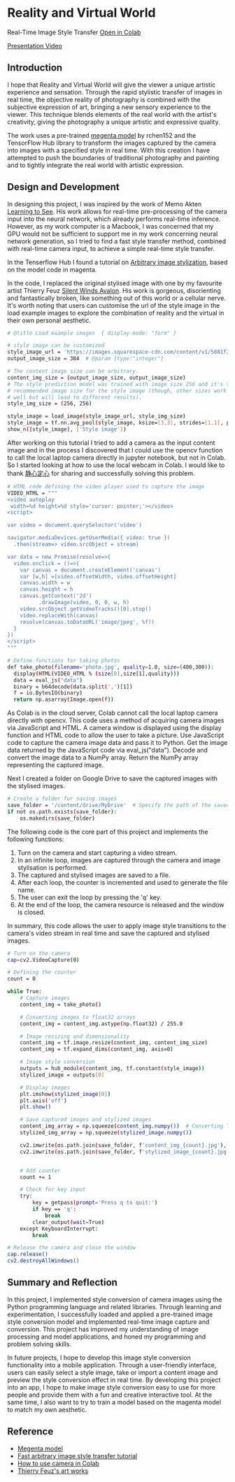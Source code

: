 # Reality and Virtual World
Real-Time Image Style Transfer
[Open in Colab](https://colab.research.google.com/drive/1TrY03YGp5YR7jpOlBRLhhGvHfyEpgzaM)

[Presentation Video]()


## Introduction
I hope that Reality and Virtual World will give the viewer a unique artistic experience and sensation. Through the rapid stylistic transfer of images in real time, the objective reality of photography is combined with the subjective expression of art, bringing a new sensory experience to the viewer. This technique blends elements of the real world with the artist's creativity, giving the photography a unique artistic and expressive quality.

The work uses a pre-trained [megenta model](https://github.com/magenta/magenta/tree/main/magenta/models/arbitrary_image_stylization) by rchen152 and the TensorFlow Hub library to transform the images captured by the camera into images with a specified style in real time. With this creation I have attempted to push the boundaries of traditional photography and painting and to tightly integrate the real world with artistic expression.


## Design and Development
In designing this project, I was inspired by the work of Memo Akten [Learning to See](https://www.memo.tv/works/learning-to-see/). His work allows for real-time pre-processing of the camera input into the neural network, which already performs real-time inference. However, as my work computer is a Macbook, I was concerned that my GPU would not be sufficient to support me in my work concerning neural network generation, so I tried to find a fast style transfer method, combined with real-time camera input, to achieve a simple real-time style transfer.

In the Tenserflow Hub I found a tutorial on [Arbitrary image stylization](https://tensorflow.google.cn/hub/tutorials/tf2_arbitrary_image_stylization?hl=zh-cn), based on the model code in magenta. 

In the code, I replaced the original stylised image with one by my favourite artist Thierry Feuz [Silent Winds Avalon](https://www.thierryfeuz.com/silent-winds/hth545k06wuypp2jrgdobw9cl2z1hy). His work is gorgeous, disorienting and fantastically broken, like something out of this world or a cellular nerve. It's worth noting that users can customise the url of the style image in the load example images to explore the combination of reality and the virtual in their own personal aesthetic.

```bash
# @title Load example images  { display-mode: "form" }

# style image can be customized
style_image_url = 'https://images.squarespace-cdn.com/content/v1/5881f213a5790ac16d505983/1486549429319-3BHSRUYJO1TSUS5R2JEM/Silent-Winds-Avalon%2C-110x90cm%2C-2014-copie.jpg?format=1000w'  # @param {type:"string"}
output_image_size = 384  # @param {type:"integer"}

# The content image size can be arbitrary.
content_img_size = (output_image_size, output_image_size)
# The style prediction model was trained with image size 256 and it's the
# recommended image size for the style image (though, other sizes work as
# well but will lead to different results).
style_img_size = (256, 256)

style_image = load_image(style_image_url, style_img_size)
style_image = tf.nn.avg_pool(style_image, ksize=[3,3], strides=[1,1], padding='SAME')
show_n([style_image], ['Style image'])
```

After working on this tutorial I tried to add a camera as the input content image and in the process I discovered that I could use the opencv function to call the local laptop camera directly in jupyter notebook, but not in Colab. So I started looking at how to use the local webcam in Colab. I would like to thank [静心定心](https://blog.csdn.net/weixin_42143481/article/details/105771183?ops_request_misc=%257B%2522request%255Fid%2522%253A%2522168681998016800225516119%2522%252C%2522scm%2522%253A%252220140713.130102334..%2522%257D&request_id=168681998016800225516119&biz_id=0&utm_medium=distribute.pc_search_result.none-task-blog-2~all~sobaiduend~default-1-105771183-null-null.142^v88^insert_down38v5,239^v2^insert_chatgpt&utm_term=colab%E6%91%84%E5%83%8F%E5%A4%B4&spm=1018.2226.3001.4187) for sharing and successfully solving this problem.

```bash
# HTML code defining the video player used to capture the image
VIDEO_HTML = """
<video autoplay
 width=%d height=%d style='cursor: pointer;'></video>
<script>

var video = document.querySelector('video')

navigator.mediaDevices.getUserMedia({ video: true })
  .then(stream=> video.srcObject = stream)

var data = new Promise(resolve=>{
  video.onclick = ()=>{
    var canvas = document.createElement('canvas')
    var [w,h] =[video.offsetWidth, video.offsetHeight]
    canvas.width = w
    canvas.height = h
    canvas.getContext('2d')
          .drawImage(video, 0, 0, w, h)
    video.srcObject.getVideoTracks()[0].stop()
    video.replaceWith(canvas)
    resolve(canvas.toDataURL('image/jpeg', %f))
  }
})
</script>
"""

# Define functions for taking photos
def take_photo(filename='photo.jpg', quality=1.0, size=(400,300)):
  display(HTML(VIDEO_HTML % (size[0],size[1],quality)))
  data = eval_js("data")
  binary = b64decode(data.split(',')[1])
  f = io.BytesIO(binary)
  return np.asarray(Image.open(f))
```
As Colab is in the cloud server, Colab cannot call the local laptop camera directly with opencv. This code uses a method of acquiring camera images via JavaScript and HTML. A camera window is displayed using the display function and HTML code to allow the user to take a picture. Use JavaScript code to capture the camera image data and pass it to Python. Get the image data returned by the JavaScript code via eval_js("data"). Decode and convert the image data to a NumPy array. Return the NumPy array representing the captured image.

Next I created a folder on Google Drive to save the captured images with the stylised images.
```bash
# Create a folder for saving images
save_folder = '/content/drive/MyDrive'  # Specify the path of the saved folder
if not os.path.exists(save_folder):
    os.makedirs(save_folder)
```

The following code is the core part of this project and implements the following functions:
1. Turn on the camera and start capturing a video stream.
2. In an infinite loop, images are captured through the camera and image stylisation is performed.
3. The captured and stylised images are saved to a file.
4. After each loop, the counter is incremented and used to generate the file name.
5. The user can exit the loop by pressing the 'q' key.
6. At the end of the loop, the camera resource is released and the window is closed.

In summary, this code allows the user to apply image style transitions to the camera's video stream in real time and save the captured and stylised images.

```bash
# Turn on the camera
cap=cv2.VideoCapture(0)

# Defining the counter
count = 0

while True:
    # Capture images
    content_img = take_photo()

    # Converting images to float32 arrays
    content_img = content_img.astype(np.float32) / 255.0

    # Image resizing and dimensionality
    content_img = tf.image.resize(content_img, content_img_size)
    content_img = tf.expand_dims(content_img, axis=0)

    # Image style conversion
    outputs = hub_module(content_img, tf.constant(style_image))
    stylized_image = outputs[0]

    # Display images
    plt.imshow(stylized_image[0])
    plt.axis('off')
    plt.show()

    # Save captured images and stylized images
    content_img_array = np.squeeze(content_img.numpy())  # Converting TensorFlow tensors to NumPy arrays
    stylized_img_array = np.squeeze(stylized_image.numpy())

    cv2.imwrite(os.path.join(save_folder, f'content_img_{count}.jpg'), content_img_array)
    cv2.imwrite(os.path.join(save_folder, f'stylized_image_{count}.jpg'), stylized_img_array)


    # Add counter
    count += 1

    # Check for key input
    try:
        key = getpass(prompt='Press q to quit:')
        if key == 'q':
            break
        clear_output(wait=True)
    except KeyboardInterrupt:
        break

# Release the camera and close the window
cap.release()
cv2.destroyAllWindows()
```


## Summary and Reflection
In this project, I implemented style conversion of camera images using the Python programming language and related libraries. Through learning and experimentation, I successfully loaded and applied a pre-trained image style conversion model and implemented real-time image capture and conversion. This project has improved my understanding of image processing and model applications, and honed my programming and problem solving skills.

In future projects, I hope to develop this image style conversion functionality into a mobile application. Through a user-friendly interface, users can easily select a style image, take or import a content image and preview the style conversion effect in real time. By developing this project into an app, I hope to make image style conversion easy to use for more people and provide them with a fun and creative interactive tool. At the same time, I also want to try to train a model based on the magenta model to match my own aesthetic.


## Reference
- [Megenta model](https://github.com/magenta/magenta/tree/main/magenta/models/arbitrary_image_stylization) 
- [Fast arbitrary image style transfer tutorial](https://tensorflow.google.cn/hub/tutorials/tf2_arbitrary_image_stylization?hl=zh-cn)
- [How to use camera in Colab](https://blog.csdn.net/weixin_42143481/article/details/105771183?ops_request_misc=%257B%2522request%255Fid%2522%253A%2522168681998016800225516119%2522%252C%2522scm%2522%253A%252220140713.130102334..%2522%257D&request_id=168681998016800225516119&biz_id=0&utm_medium=distribute.pc_search_result.none-task-blog-2~all~sobaiduend~default-1-105771183-null-null.142^v88^insert_down38v5,239^v2^insert_chatgpt&utm_term=colab%E6%91%84%E5%83%8F%E5%A4%B4&spm=1018.2226.3001.4187)
- [Thierry Feuz's art works](https://www.thierryfeuz.com/silent-winds/hth545k06wuypp2jrgdobw9cl2z1hy)
